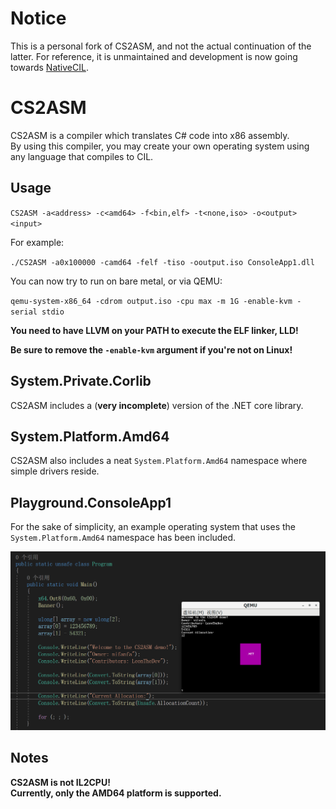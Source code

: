# Notice
This is a personal fork of CS2ASM, and not the actual continuation of the latter. For reference, it is unmaintained and development is now going towards [NativeCIL](https://github.com/AnErrupTion/NativeCIL).

# CS2ASM
CS2ASM is a compiler which translates C# code into x86 assembly.<br/>
By using this compiler, you may create your own operating system using any language that compiles to CIL.

## Usage
``CS2ASM -a<address> -c<amd64> -f<bin,elf> -t<none,iso> -o<output> <input>``

For example:

``./CS2ASM -a0x100000 -camd64 -felf -tiso -ooutput.iso ConsoleApp1.dll``

You can now try to run on bare metal, or via QEMU:

``qemu-system-x86_64 -cdrom output.iso -cpu max -m 1G -enable-kvm -serial stdio``

**You need to have LLVM on your PATH to execute the ELF linker, LLD!**

**Be sure to remove the ``-enable-kvm`` argument if you're not on Linux!**

## System.Private.Corlib
CS2ASM includes a (**very incomplete**) version of the .NET core library.

## System.Platform.Amd64
CS2ASM also includes a neat ``System.Platform.Amd64`` namespace where simple drivers reside.

## Playground.ConsoleApp1
For the sake of simplicity, an example operating system that uses the ``System.Platform.Amd64`` namespace has been included.

![Screenshot](Screenshots/QQ截图20211215002513.png)

## Notes
**CS2ASM is not IL2CPU!**<br/>
**Currently, only the AMD64 platform is supported.**
